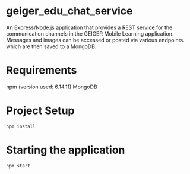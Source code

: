 # geiger_edu_chat_service
An Express/Node.js application that provides a REST service for the communication channels in the GEIGER Mobile Learning application.
Messages and images can be accessed or posted via various endpoints. which are then saved to a MongoDB.

# Requirements
npm (version used: 6.14.11)
MongoDB

# Project Setup

```
npm install
```

# Starting the application
```
npm start
```

